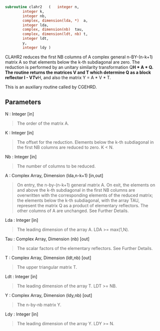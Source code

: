 ```fortran
subroutine clahr2	(	integer	n,
		integer	k,
		integer	nb,
		complex, dimension(lda, *)	a,
		integer	lda,
		complex, dimension(nb)	tau,
		complex, dimension(ldt, nb)	t,
		integer	ldt,
		y,
		integer	ldy )
```

 CLAHR2 reduces the first NB columns of A complex general n-BY-(n-k+1)
 matrix A so that elements below the k-th subdiagonal are zero. The
 reduction is performed by an unitary similarity transformation
 Q**H * A * Q. The routine returns the matrices V and T which determine
 Q as a block reflector I - V*T*v**H, and also the matrix Y = A * V * T.

 This is an auxiliary routine called by CGEHRD.

## Parameters
N : Integer [in]
> The order of the matrix A.

K : Integer [in]
> The offset for the reduction. Elements below the k-th
> subdiagonal in the first NB columns are reduced to zero.
> K < N.

Nb : Integer [in]
> The number of columns to be reduced.

A : Complex Array, Dimension (lda,n-k+1) [in,out]
> On entry, the n-by-(n-k+1) general matrix A.
> On exit, the elements on and above the k-th subdiagonal in
> the first NB columns are overwritten with the corresponding
> elements of the reduced matrix; the elements below the k-th
> subdiagonal, with the array TAU, represent the matrix Q as a
> product of elementary reflectors. The other columns of A are
> unchanged. See Further Details.

Lda : Integer [in]
> The leading dimension of the array A.  LDA >= max(1,N).

Tau : Complex Array, Dimension (nb) [out]
> The scalar factors of the elementary reflectors. See Further
> Details.

T : Complex Array, Dimension (ldt,nb) [out]
> The upper triangular matrix T.

Ldt : Integer [in]
> The leading dimension of the array T.  LDT >= NB.

Y : Complex Array, Dimension (ldy,nb) [out]
> The n-by-nb matrix Y.

Ldy : Integer [in]
> The leading dimension of the array Y. LDY >= N.

